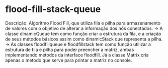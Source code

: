 # flood-fill-stack-queue
Descrição: 
Algoritmo Flood Fill, que utiliza fila e pilha para armazenamento de valores com o objetivo de alterar a informação dos nós conectados. 
 -> A classe dinamicQueue tem como função criar a estrutura da fila, e a criação de seus métodos básicos assim como dinamicStack que representa a pilha.             
 -> As classes floodfillqueue e floodfillstack tem como função utilizar a estrutura de fila e pilha para poder preencher a matriz, ambas implementando métodos da interface floodfill. Já a classe Matrix cria apenas o método que serve para printar a matriz no console. 
